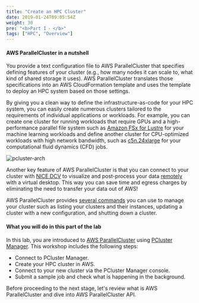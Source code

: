 ```yaml
---
title: "Create an HPC Cluster"
date: 2019-01-24T09:05:54Z
weight: 30
pre: "<b>Part I ⁃ </b>"
tags: ["HPC", "Overview"]
---
```


#### AWS ParallelCluster in a nutshell

You provide a text configuration file to AWS ParallelCluster that specifies defining features of your cluster (e.g., how many nodes it can scale to, what kind of shared storage it uses). AWS ParallelCluster translates those specifications into an AWS CloudFormation template and uses the template to deploy an HPC system based on those settings.

By giving you a clean way to define the infrastructure-as-code for your HPC system, you can easily create numerous clusters tailored to the requirements of individual applications or workloads. For example, you can create one cluster for running workloads that require GPUs and a high-performance parallel file system such as [Amazon FSx for Lustre](https://docs.aws.amazon.com/fsx/latest/LustreGuide/what-is.html) for your machine learning workloads and define another cluster for CPU-optimized workloads with high network bandwidth, such as [c5n.24xlarge](https://aws.amazon.com/ec2/instance-types/c5/) for your computational fluid dynamics (CFD) jobs.

![pcluster-arch](/images/hpc-aws-parallelcluster-workshop/pc-how-it-works.png)

Another key feature of AWS ParallelCluster is that you can connect to your cluster with [NICE DCV](https://docs.aws.amazon.com/dcv/latest/adminguide/what-is-dcv.html) to visualize and post-process your data [remotely](https://docs.aws.amazon.com/parallelcluster/latest/ug/dcv-v3.html) with a virtual desktop. This way you can save time and egress charges by eliminating the need to transfer your data out of AWS!

AWS ParallelCluster provides [several commands](https://docs.aws.amazon.com/parallelcluster/latest/ug/commands-v3.html) you can use to manage your cluster such as listing your clusters and their instances, updating a cluster with a new configuration, and shutting down a cluster.

#### What you will do in this part of the lab

In this lab, you are introduced to [AWS ParallelCluster](https://aws.amazon.com/hpc/parallelcluster/) using [PCluster Manager](https://github.com/aws-samples/pcluster-manager). This workshop includes the following steps:

- Connect to PCluster Manager.
- Create your HPC cluster in AWS.
- Connect to your new cluster via the PCluster Manager console.
- Submit a sample job and check what is happening in the background.

Before proceeding to the next stage, let's review what is AWS ParallelCluster and dive into AWS ParallelCluster API.
